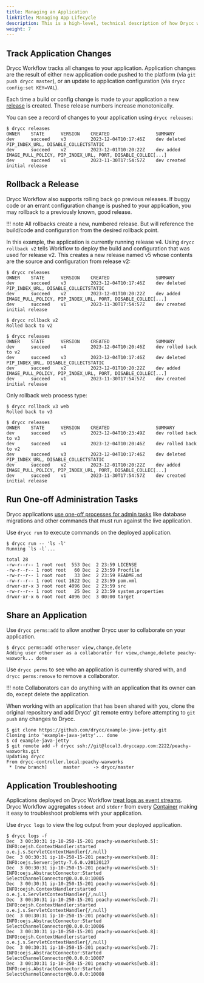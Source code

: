 ```yaml
---
title: Managing an Application
linkTitle: Managing App Lifecycle
description: This is a high-level, technical description of how Drycc works. It ties together many of the concepts you'll encounter while writing, configuring, deploying and running applications on the Drycc platform.
weight: 7
---
```



## Track Application Changes

Drycc Workflow tracks all changes to your application. Application changes are the result of either new application code
pushed to the platform (via `git push drycc master`), or an update to application configuration (via `drycc config:set KEY=VAL`).

Each time a build or config change is made to your application a new [release][] is created. These release numbers
increase monotonically.

You can see a record of changes to your application using `drycc releases`:

```
$ drycc releases
OWNER    STATE      VERSION    CREATED                 SUMMARY
dev      succeed    v3         2023-12-04T10:17:46Z    dev deleted PIP_INDEX_URL, DISABLE_COLLECTSTATIC
dev      succeed    v2         2023-12-01T10:20:22Z    dev added IMAGE_PULL_POLICY, PIP_INDEX_URL, PORT, DISABLE_COLLEC[...]
dev      succeed    v1         2023-11-30T17:54:57Z    dev created initial release
```

## Rollback a Release

Drycc Workflow also supports rolling back go previous releases. If buggy code or an errant configuration change is pushed
to your application, you may rollback to a previously known, good release.

!!! note
    All rollbacks create a new, numbered release. But will reference the build/code and configuration from the desired rollback point.


In this example, the application is currently running release v4. Using `drycc rollback v2` tells Workflow to deploy the
build and configuration that was used for release v2. This creates a new release named v5 whose contents are the source
and configuration from release v2:

```
$ drycc releases
OWNER    STATE      VERSION    CREATED                 SUMMARY
dev      succeed    v3         2023-12-04T10:17:46Z    dev deleted PIP_INDEX_URL, DISABLE_COLLECTSTATIC
dev      succeed    v2         2023-12-01T10:20:22Z    dev added IMAGE_PULL_POLICY, PIP_INDEX_URL, PORT, DISABLE_COLLEC[...]
dev      succeed    v1         2023-11-30T17:54:57Z    dev created initial release

$ drycc rollback v2
Rolled back to v2

$ drycc releases
OWNER    STATE      VERSION    CREATED                 SUMMARY
dev      succeed    v4         2023-12-04T10:20:46Z    dev rolled back to v2
dev      succeed    v3         2023-12-04T10:17:46Z    dev deleted PIP_INDEX_URL, DISABLE_COLLECTSTATIC
dev      succeed    v2         2023-12-01T10:20:22Z    dev added IMAGE_PULL_POLICY, PIP_INDEX_URL, PORT, DISABLE_COLLEC[...]
dev      succeed    v1         2023-11-30T17:54:57Z    dev created initial release
```

Only rollback web process type:
```
$ drycc rollback v3 web
Rolled back to v3

$ drycc releases
OWNER    STATE      VERSION    CREATED                 SUMMARY
dev      succeed    v5         2023-12-04T10:23:49Z    dev rolled back to v3
dev      succeed    v4         2023-12-04T10:20:46Z    dev rolled back to v2
dev      succeed    v3         2023-12-04T10:17:46Z    dev deleted PIP_INDEX_URL, DISABLE_COLLECTSTATIC
dev      succeed    v2         2023-12-01T10:20:22Z    dev added IMAGE_PULL_POLICY, PIP_INDEX_URL, PORT, DISABLE_COLLEC[...]
dev      succeed    v1         2023-11-30T17:54:57Z    dev created initial release
```

## Run One-off Administration Tasks

Drycc applications [use one-off processes for admin tasks][] like database migrations and other commands that must run against the live application.

Use `drycc run` to execute commands on the deployed application.

    $ drycc run -- 'ls -l'
    Running `ls -l`...

    total 28
    -rw-r--r-- 1 root root  553 Dec  2 23:59 LICENSE
    -rw-r--r-- 1 root root   60 Dec  2 23:59 Procfile
    -rw-r--r-- 1 root root   33 Dec  2 23:59 README.md
    -rw-r--r-- 1 root root 1622 Dec  2 23:59 pom.xml
    drwxr-xr-x 3 root root 4096 Dec  2 23:59 src
    -rw-r--r-- 1 root root   25 Dec  2 23:59 system.properties
    drwxr-xr-x 6 root root 4096 Dec  3 00:00 target


## Share an Application


Use `drycc perms:add` to allow another Drycc user to collaborate on your application.

```
$ drycc perms:add otheruser view,change,delete
Adding user otheruser as a collaborator for view,change,delete peachy-waxwork... done
```

Use `drycc perms` to see who an application is currently shared with, and `drycc perms:remove` to remove a collaborator.

!!! note
    Collaborators can do anything with an application that its owner can do, except delete the application.

When working with an application that has been shared with you, clone the original repository and add Drycc' git remote
entry before attempting to `git push` any changes to Drycc.

```
$ git clone https://github.com/drycc/example-java-jetty.git
Cloning into 'example-java-jetty'... done
$ cd example-java-jetty
$ git remote add -f drycc ssh://git@local3.dryccapp.com:2222/peachy-waxworks.git
Updating drycc
From drycc-controller.local:peachy-waxworks
 * [new branch]      master     -> drycc/master
```

## Application Troubleshooting

Applications deployed on Drycc Workflow [treat logs as event streams][]. Drycc Workflow aggregates `stdout` and `stderr`
from every [Container][] making it easy to troubleshoot problems with your application.

Use `drycc logs` to view the log output from your deployed application.

    $ drycc logs -f
    Dec  3 00:30:31 ip-10-250-15-201 peachy-waxworks[web.5]: INFO:oejsh.ContextHandler:started o.e.j.s.ServletContextHandler{/,null}
    Dec  3 00:30:31 ip-10-250-15-201 peachy-waxworks[web.8]: INFO:oejs.Server:jetty-7.6.0.v20120127
    Dec  3 00:30:31 ip-10-250-15-201 peachy-waxworks[web.5]: INFO:oejs.AbstractConnector:Started SelectChannelConnector@0.0.0.0:10005
    Dec  3 00:30:31 ip-10-250-15-201 peachy-waxworks[web.6]: INFO:oejsh.ContextHandler:started o.e.j.s.ServletContextHandler{/,null}
    Dec  3 00:30:31 ip-10-250-15-201 peachy-waxworks[web.7]: INFO:oejsh.ContextHandler:started o.e.j.s.ServletContextHandler{/,null}
    Dec  3 00:30:31 ip-10-250-15-201 peachy-waxworks[web.6]: INFO:oejs.AbstractConnector:Started SelectChannelConnector@0.0.0.0:10006
    Dec  3 00:30:31 ip-10-250-15-201 peachy-waxworks[web.8]: INFO:oejsh.ContextHandler:started o.e.j.s.ServletContextHandler{/,null}
    Dec  3 00:30:31 ip-10-250-15-201 peachy-waxworks[web.7]: INFO:oejs.AbstractConnector:Started SelectChannelConnector@0.0.0.0:10007
    Dec  3 00:30:31 ip-10-250-15-201 peachy-waxworks[web.8]: INFO:oejs.AbstractConnector:Started SelectChannelConnector@0.0.0.0:10008

[application]: ../reference-guide/terms.md#application
[container]: ../reference-guide/terms.md#container
[release]: ../reference-guide/terms.md#release
[store config in environment variables]: http://12factor.net/config
[decoupled from the application]: http://12factor.net/backing-services
[scale out via the process model]: http://12factor.net/concurrency
[treat logs as event streams]: http://12factor.net/logs
[use one-off processes for admin tasks]: http://12factor.net/admin-processes
[Procfile]: http://ddollar.github.io/foreman/#PROCFILE
[router]: ../understanding-workflow/components.md#router

